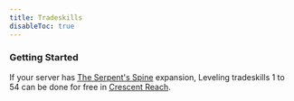 ```yaml
---
title: Tradeskills
disableToc: true
---
```


### Getting Started

If your server has [The Serpent's Spine](tss) expansion, Leveling tradeskills 1 to 54 can be done for free in [Crescent Reach](/tss/explorer/crescent_reach).